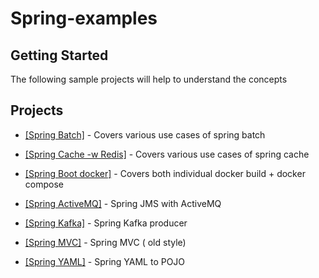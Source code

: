 # Spring-examples

## Getting Started

The following sample projects will help to understand the concepts

## Projects

* <a href="spring-batch">[Spring Batch]</a> - Covers various use cases of spring batch

* <a href="spring-cache">[Spring Cache -w Redis]</a> - Covers various use cases of spring cache

* <a href="spring-boot-docker">[Spring Boot docker]</a> - Covers both individual docker build + docker compose

* <a href="spring-jms">[Spring ActiveMQ]</a> - Spring JMS with ActiveMQ

* <a href="spring-kafka">[Spring Kafka]</a> - Spring Kafka producer

* <a href="spring-mvc">[Spring MVC]</a> - Spring MVC ( old style)

* <a href="spring-yaml">[Spring YAML]</a> - Spring YAML to POJO
